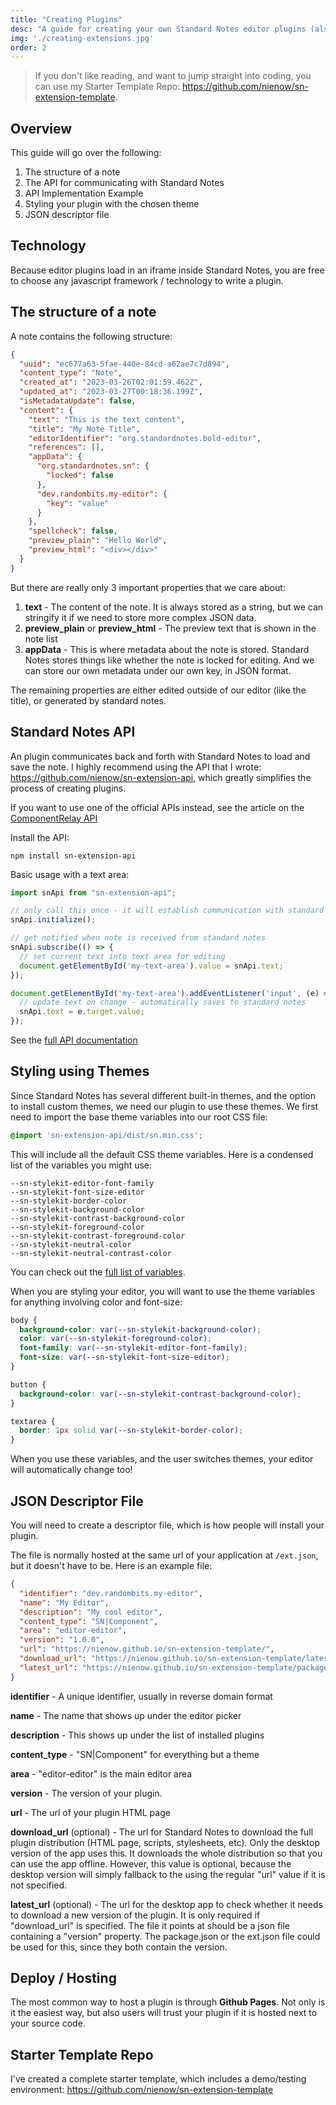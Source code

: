 ```yaml
---
title: "Creating Plugins"
desc: "A guide for creating your own Standard Notes editor plugins (also called extensions)."
img: './creating-extensions.jpg'
order: 2
---
```


> If you don't like reading, and want to jump straight into coding, you can use my Starter Template Repo: https://github.com/nienow/sn-extension-template.

## Overview

This guide will go over the following:

1. The structure of a note
2. The API for communicating with Standard Notes
3. API Implementation Example
4. Styling your plugin with the chosen theme
5. JSON descriptor file

## Technology

Because editor plugins load in an iframe inside Standard Notes, you are free to choose any javascript framework / technology to write a plugin.

## The structure of a note

A note contains the following structure:

```json
{
  "uuid": "ec677a63-5fae-440e-84cd-a62ae7c7d894",
  "content_type": "Note",
  "created_at": "2023-03-26T02:01:59.462Z",
  "updated_at": "2023-03-27T00:18:36.199Z",
  "isMetadataUpdate": false,
  "content": {
    "text": "This is the text content",
    "title": "My Note Title",
    "editorIdentifier": "org.standardnotes.bold-editor",
    "references": [],
    "appData": {
      "org.standardnotes.sn": {
        "locked": false
      },
      "dev.randombits.my-editor": {
        "key": "value"
      }
    },
    "spellcheck": false,
    "preview_plain": "Hello World",
    "preview_html": "<div></div>"
  }
}
```

But there are really only 3 important properties that we care about:

1. **text** - The content of the note. It is always stored as a string, but we can stringify it if we need to store more complex JSON data.
2. **preview_plain** or **preview_html** - The preview text that is shown in the note list
3. **appData** - This is where metadata about the note is stored. Standard Notes stores things like whether the note is locked for editing. And we can store our own metadata under our own key, in JSON format.

The remaining properties are either edited outside of our editor (like the title), or generated by standard notes.

## Standard Notes API

An plugin communicates back and forth with Standard Notes to load and save the note. I highly recommend using the API that I wrote: https://github.com/nienow/sn-extension-api, which greatly simplifies the process of creating plugins. 

If you want to use one of the official APIs instead, see the article on the [ComponentRelay API](/standard-notes/component-relay)

Install the API:

```
npm install sn-extension-api
```

Basic usage with a text area:

```typescript
import snApi from "sn-extension-api";

// only call this once - it will establish communication with standard notes
snApi.initialize();

// get notified when note is received from standard notes
snApi.subscribe(() => {
  // set current text into text area for editing
  document.getElementById('my-text-area').value = snApi.text;
});

document.getElementById('my-text-area').addEventListener('input', (e) => {
  // update text on change - automatically saves to standard notes
  snApi.text = e.target.value;
});
```

See the [full API documentation](https://github.com/nienow/sn-extension-api)

## Styling using Themes

Since Standard Notes has several different built-in themes, and the option to install custom themes,
we need our plugin to use these themes. We first need to import the base theme variables into our root CSS file:

```css
@import 'sn-extension-api/dist/sn.min.css';
```

This will include all the default CSS theme variables. Here is a condensed list of the variables you might use:

```
--sn-stylekit-editor-font-family
--sn-stylekit-font-size-editor
--sn-stylekit-border-color
--sn-stylekit-background-color
--sn-stylekit-contrast-background-color
--sn-stylekit-foreground-color
--sn-stylekit-contrast-foreground-color
--sn-stylekit-neutral-color
--sn-stylekit-neutral-contrast-color
```

You can check out the [full list of variables](https://github.com/standardnotes/StyleKit/blob/main/src/css/main.scss).

When you are styling your editor, you will want to use the theme variables for anything involving color and font-size:

```css
body {
  background-color: var(--sn-stylekit-background-color);
  color: var(--sn-stylekit-foreground-color);
  font-family: var(--sn-stylekit-editor-font-family);
  font-size: var(--sn-stylekit-font-size-editor);
}

button {
  background-color: var(--sn-stylekit-contrast-background-color);
}

textarea {
  border: 1px solid var(--sn-stylekit-border-color);
}
```

When you use these variables, and the user switches themes, your editor will automatically change too!

## JSON Descriptor File

You will need to create a descriptor file, which is how people will install your plugin.

The file is normally hosted at the same url of your application at `/ext.json`, but it doesn't have to be.
Here is an example file:

```json
{
  "identifier": "dev.randombits.my-editor",
  "name": "My Editor",
  "description": "My cool editor",
  "content_type": "SN|Component",
  "area": "editor-editor",
  "version": "1.0.0",
  "url": "https://nienow.github.io/sn-extension-template/",
  "download_url": "https://nienow.github.io/sn-extension-template/latest.zip",
  "latest_url": "https://nienow.github.io/sn-extension-template/package.json"
}
```

**identifier** - A unique identifier, usually in reverse domain format

**name** - The name that shows up under the editor picker

**description** - This shows up under the list of installed plugins

**content_type** - "SN|Component" for everything but a theme

**area** - "editor-editor" is the main editor area

**version** - The version of your plugin.

**url** - The url of your plugin HTML page

**download_url** (optional) - The url for Standard Notes to download the full plugin distribution (HTML page, scripts, stylesheets, etc).
Only the desktop version of the app uses this. It downloads the whole distribution so that you can use the app offline.
However, this value is optional, because the desktop version will simply fallback to the using the regular "url" value if it is not specified.

**latest_url** (optional) - The url for the desktop app to check whether it needs to download a new version of the plugin.
It is only required if "download_url" is specified. The file it points at should be a json file containing a "version" property.
The package.json or the ext.json file could be used for this, since they both contain the version.

## Deploy / Hosting

The most common way to host a plugin is through **Github Pages**. Not only is it the easiest way, but also users will trust your plugin if it is hosted next to your source code.

## Starter Template Repo

I've created a complete starter template, which includes a demo/testing environment: https://github.com/nienow/sn-extension-template
